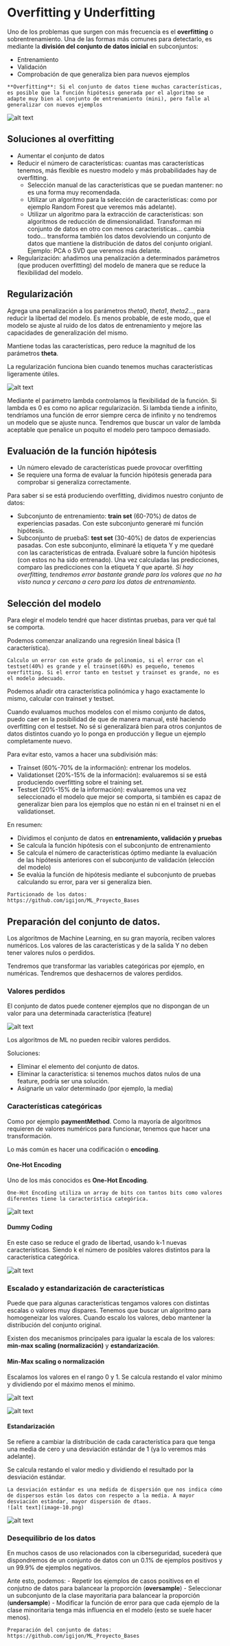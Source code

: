 # Overfitting y Underfitting

Uno de los problemas que surgen con más frecuencia es el **overfitting** o sobrentrenamiento. Una de las formas más comunes para detectarlo, es mediante la **división del conjunto de datos inicial** en subconjuntos:
- Entrenamiento
- Validación
- Comprobación de que generaliza bien para  nuevos ejemplos

```{note}
**Overfitting**: Si el conjunto de datos tiene muchas características, es posible que la función hipótesis generada por el algoritmo se adapte muy bien al conjunto de entrenamiento (mini), pero falle al generalizar con nuevos ejemplos
```
![alt text](image-3.png)

## Soluciones al overfitting
- Aumentar el conjunto de datos
- Reducir el número de características: cuantas mas características tenemos, más flexible es nuestro modelo y más probabilidades hay de overfitting.
  - Selección manual de las características que se puedan mantener: no es una forma muy recomendada. 
  - Utilizar un algoritmo para la selección de características: como por ejemplo Random Forest que veremos más adelante).
  - Utilizar un algoritmo para la extracción de características: son algoritmos de reducción de dimensionalidad. Transforman mi conjunto de datos en otro con menos características... cambia todo... transforma también los datos devolviendo un conjunto de datos que mantiene la distribución de datos del conjunto origianl. Ejemplo: PCA o SVD que veremos más delante.
- Regularización: añadimos una penalización a determinados parámetros (que producen overfitting) del modelo de manera que se reduce la flexibilidad del modelo.
  
## Regularización

Agrega una penalización a los parámetros *theta0*, *theta1*, *theta2*..., para reducir la libertad del modelo. Es menos probable, de este modo, que el modelo se ajuste al ruido de los datos de entrenamiento y mejore las capacidades de generalización del mismo.

Mantiene todas las características, pero reduce la magnitud de los parámetros **theta**.

La regularización funciona bien cuando tenemos muchas características ligeramente útiles.

![alt text](image-4.png)

Mediante el parámetro lambda controlamos la flexibilidad de la función. Si lambda es 0 es como no aplicar regularización.
Si lambda tiende a infinito, tendríamos una función de error siempre cerca de infinito y no tendremos un modelo que se ajuste nunca.
Tendremos que buscar un valor de lambda aceptable que penalice un poquito el modelo pero tampoco demasiado.

## Evaluación de la función hipótesis

- Un número elevado de características puede provocar overfitting
- Se requiere una forma de evaluar la función hipótesis generada para comprobar si generaliza correctamente.

Para saber si se está produciendo overfitting, dividimos nuestro conjunto de datos:
- Subconjunto de entrenamiento: **train set** (60-70%) de datos de experiencias pasadas. Con este subconjunto generaré mi función hipótesis.
- Subconjunto de pruebaS: **test set** (30-40%) de datos de experiencias pasadas. Con este subconjunto, eliminaré la etiqueta Y y me quedaré con las características de entrada. Evaluaré sobre la función hipótesis (con estos no ha sido entrenado). Una vez calculadas las predicciones, comparo las predicciones con la etiqueta Y que aparté. *Si hay overfitting, tendremos error bastante grande para los valores que no ha visto nunca y cercano a cero para los datos de entrenamiento.*

## Selección del modelo
Para elegir el modelo tendré que hacer distintas pruebas, para ver qué tal se comporta.

Podemos comenzar analizando una regresión lineal básica (1 característica). 


```{note}
Calculo un error con este grado de polinomio, si el error con el testset(40%) es grande y el trainset(60%) es pequeño, tenemos overfitting. Si el error tanto en testset y trainset es grande, no es el modelo adecuado.
````

Podemos añadir otra característica polinómica y hago exactamente lo mismo, calcular con trainset y testset.

Cuando evaluamos muchos modelos con el mismo conjunto de datos, puedo caer en la posibilidad de que de manera manual, esté haciendo overfitting con el testset. No sé si generalizará bien para otros conjuntos de datos distintos cuando yo lo ponga en producción y llegue un ejemplo completamente nuevo. 

Para evitar esto, vamos a hacer una subdivisión más:
- Trainset (60%-70% de la información): entrenar los modelos.
- Validationset (20%-15% de la información): evaluaremos si se está produciendo overfitting sobre el training set.
- Testset (20%-15% de la información): evaluaremos una vez seleccionado el modelo que mejor se comporta, si también es capaz de generalizar bien para los ejemplos que no están ni en el trainset ni en el validationset.

En resumen:
- Dividimos el conjunto de datos en **entrenamiento, validación y pruebas**
- Se calcula la función hipótesis con el subconjunto de entrenamiento
- Se calcula el número de características óptimo mediante la evaluación de las hipótesis anteriores con el subconjunto de validación (elección del modelo)
- Se evalúa la función de hipótesis mediante el subconjunto de pruebas calculando su error, para ver si generaliza bien.

```{note}
Particionado de los datos:
https://github.com/igijon/ML_Proyecto_Bases
```
## Preparación del conjunto de datos.

Los algoritmos de Machine Learning, en su gran mayoría, reciben valores numéricos. Los valores de las características y de la salida Y no deben tener valores nulos o perdidos.

Tendremos que transformar las variables categóricas por ejemplo, en numéricas. Tendremos que deshacernos de valores perdidos.

### Valores perdidos

El conjunto de datos puede contener ejemplos que no dispongan de un valor para una determinada característica (feature)

![alt text](image-5.png)

Los algoritmos de ML no pueden recibir valores perdidos. 

Soluciones:
- Eliminar el elemento del conjunto de datos.
- Eliminar la característica: si tenemos muchos datos nulos de una feature, podría ser una solución.
- Asignarle un valor determinado (por ejemplo, la media)

### Características categóricas

Como por ejemplo **paymentMethod**.
Como la mayoría de algoritmos requieren de valores numéricos para funcionar, tenemos que hacer una transformación.

Lo más común es hacer una codificación o **encoding**. 

#### One-Hot Encoding

Uno de los más conocidos es **One-Hot Encoding**.

```{note}
One-Hot Encoding utiliza un array de bits con tantos bits como valores diferentes tiene la característica categórica.
```

![alt text](image-6.png)

#### Dummy Coding

En este caso se reduce el grado de libertad, usando k-1 nuevas características. Siendo k el número de posibles valores distintos para la característica categórica.

![alt text](image-7.png)

### Escalado y estandarización de características

Puede que para algunas características tengamos valores con distintas escalas o valores muy dispares. Tenemos que buscar un algoritmo para homogeneizar los valores. Cuando escalo los valores, debo mantener la distribución del conjunto original.

Existen dos mecanismos principales para igualar la escala de los valores: **min-max scaling (normalización)** y **estandarización**.

#### Min-Max scaling o normalización

Escalamos los valores en el rango 0 y 1.
Se calcula restando el valor mínimo y dividiendo por el máximo menos el mínimo.

![alt text](image-9.png)

![alt text](image-8.png)

#### Estandarización

Se refiere a cambiar la distribución de cada característica para que tenga una media de cero y una desviación estándar de 1 (ya lo veremos más adelante).

Se calcula restando el valor medio y dividiendo el resultado por la desviación estándar.

```{note}
La desviación estándar es una medida de dispersión que nos indica cómo de dispersos están los datos con respecto a la media. A mayor desviación estándar, mayor dispersión de dtaos.
![alt text](image-10.png)
```

![alt text](image-11.png)

### Desequilibrio de los datos

En muchos casos de uso relacionados con la ciberseguridad, sucederá que dispondremos de un conjunto de datos con un 0.1% de ejemplos positivos y un 99.9% de ejemplos negativos.

Ante esto, podemos:
    - Repetir los ejemplos de casos positivos en el conjutno de datos para balancear la proporción (**oversample**)
    - Seleccionar un subconjunto de la clase mayoritaria para balancear la proporción (**undersample**)
    - Modificar la función de error para que cada ejemplo de la clase minoritaria tenga más influencia en el modelo (esto se suele hacer menos).

```{note}
Preparación del conjunto de datos:
https://github.com/igijon/ML_Proyecto_Bases
```